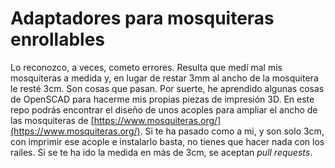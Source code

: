 # Adaptadores para mosquiteras enrollables

Lo reconozco, a veces, cometo errores. Resulta que medí mal mis mosquiteras a medida y, en lugar de restar 3mm al ancho de la mosquitera le resté 3cm. Son cosas que pasan. Por suerte, he aprendido algunas cosas de OpenSCAD para hacerme mis propias piezas de impresión 3D. En este repo podrás encontrar el diseño de unos acoples para ampliar el ancho de las mosquiteras de [https://www.mosquiteras.org/](https://www.mosquiteras.org/). Si te ha pasado como a mi, y son solo 3cm, con imprimir ese acople e instalarlo basta, no tienes que hacer nada con los railes. Si se te ha ido la medida en más de 3cm, se aceptan *pull requests*.
